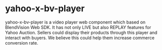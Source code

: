 # yahoo-x-bv-player
yahoo-x-bv-player is a video player web component which based on BlendVision Web SDK. It has not only LIVE but also REPLAY features for Yahoo Auction. Sellers could display their products through this player and interact with buyers. We believe this could help them increase commerce conversion rate.
